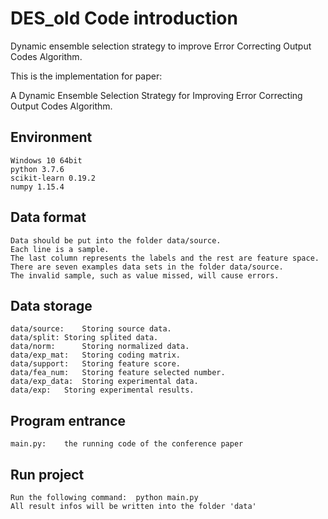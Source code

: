 # DES_old Code introduction
Dynamic ensemble selection strategy to improve Error Correcting Output Codes Algorithm.

This is the implementation for paper:

A Dynamic Ensemble Selection Strategy for Improving Error Correcting Output Codes Algorithm.
## Environment
	Windows 10 64bit
	python 3.7.6
	scikit-learn 0.19.2
	numpy 1.15.4
	
## Data format
	Data should be put into the folder data/source.
	Each line is a sample.
	The last column represents the labels and the rest are feature space.
	There are seven examples data sets in the folder data/source.
	The invalid sample, such as value missed, will cause errors.

## Data storage
	data/source:	Storing source data.
	data/split:	Storing splited data.
	data/norm:    	Storing normalized data.
	data/exp_mat:	Storing coding matrix.
	data/support:	Storing feature score.
	data/fea_num: 	Storing feature selected number.
	data/exp_data:  Storing experimental data.
	data/exp:	Storing experimental results.

## Program entrance
	main.py:	the running code of the conference paper

## Run project
	Run the following command:	python main.py
	All result infos will be written into the folder 'data'
